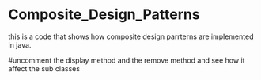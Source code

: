 # Composite_Design_Patterns

this is a code that shows how composite design parrterns are implemented in java.

#uncomment the display method and the remove method and see how it affect the sub classes 
